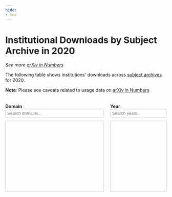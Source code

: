 ```yaml
---
hide:
- toc
---
```


<script type='text/javascript' src="https://code.jquery.com/jquery-3.7.1.js"></script>  
<script type='text/javascript' src="https://cdn.datatables.net/2.1.2/js/dataTables.js"></script>  
<link href="https://cdn.datatables.net/2.1.2/css/dataTables.dataTables.css" rel="stylesheet" type="text/css"> 

# Institutional Downloads by Subject Archive in 2020

_See more [arXiv in Numbers](2020_usage.md)_

The following table shows institutions' downloads across [subject archives](https://arxiv.org/category_taxonomy) for 2020. 

**Note**: Please see caveats related to usage data on [arXiv in Numbers](2020_usage.md)

<style>

    .filters-wrapper {
        display: flex;
        justify-content: space-between;
        margin-bottom: 20px;
        width: 100%;
    }

    .filter-item {
        box-sizing: border-box;
    }

    .filter-item:first-child {
        width: calc(65% - 20px);
    }

    .filter-item:last-child {
        width: 35%;
    }

.filters-container {
    height: 200px;
    overflow-y: auto;
    border: 1px solid #ccc;
    padding: 10px;
    font-size: .9em;
}

    #domain_rank_wrapper {
        width: 100%;
    }

    .dataTables_wrapper {
        width: 100%;
    }

    .dataTables_filter {
        width: 30%;
        float: right;
    }

    table.dataTable {
        width: 100% !important;
        font-size: .9em; 
    }

    table.dataTable thead th {
        white-space: nowrap;
    }

    #domain-filter br,
    #year-filter br {
        display: none;
    }

    #domain-filter label,
    #year-filter label {
        display: flex;
        align-items: flex-start;
        margin-bottom: 5px;
        line-height: 1.2;
    }

    #domain-filter input[type="checkbox"],
    #year-filter input[type="checkbox"] {
        margin-right: 5px;
        margin-top: 2px;
    }

    #domain-filter label span,
    #year-filter label span {
        display: inline-block;
        padding-left: 20px;
        text-indent: -20px;
    }

    .filter-item input[type="text"] {
        width: 100%;
        padding: 5px;
        margin-bottom: 10px;
        border: 1px solid #ccc;
        border-radius: 4px;
        box-sizing: border-box;
    }
</style>

<div class="filters-wrapper">
    <div class="filter-item">
        <h4 style="margin-bottom: 0px;">Domain</h4>
        <input type="text" id="domain-search" placeholder="Search domains...">
        <div class="filters-container" id="domain-filter-container">
            <div id="domain-filter"></div>
        </div>
    </div>
    <div class="filter-item">
        <h4 style="margin-bottom: 0px;">Year</h4>
        <input type="text" id="year-search" placeholder="Search years...">
        <div class="filters-container" id="year-filter-container">
            <div id="year-filter"></div>
        </div>
    </div>
</div>

<div id="domain_rank_wrapper">
    <table id="domain_rank" class="display compact"></table>
</div>


<script type='text/javascript' src="https://storage.googleapis.com/info-arxiv-org-stats/downloads_by_category_by_institution.js"></script>
